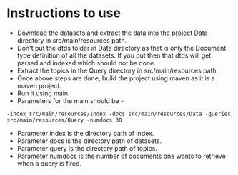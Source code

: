 Instructions to use
========================
* Download the datasets and extract the data into the project Data directory in src/main/resources path.
* Don't put the dtds folder in Data directory as that is only the Document type definition of all the datasets. If you put then that
dtds will get parsed and indexed which should not be done.
* Extract the topics in the Query directory in src/main/resources path.
* Once above steps are done, build the project using maven as it is a maven project.
* Run it using main.
* Parameters for the main should be - 
```$xslt
-index src/main/resources/Index -docs src/main/resources/Data -queries src/main/resources/Query -numdocs 30 
```
* Parameter index is the directory path of index.
* Parameter docs is the directory path of datasets.
* Parameter query is the directory path of topics.
* Parameter numdocs is the number of documents one wants to retrieve when a query is fired.